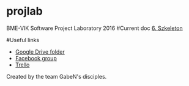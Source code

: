 # projlab
BME-VIK Software Project Laboratory 2016
#Current doc
<a href="https://drive.google.com/open?id=1zSV2dergsCpdLw6zq6E3MZgt1p0y5VvFZE3_4aYg8k0">6. Szkeleton</a>

#Useful links
<ul>
<li><a href="https://drive.google.com/drive/u/0/folders/0Bw-xAdb3W-NGbXJycGl0b3h2UXM">Google Drive folder</a></li>
<li><a href="https://www.facebook.com/groups/533227723524350/">Facebook group</a></li>
<li><a href="https://trello.com/b/4YOVSrMX/gaben-s-disciples">Trello</a></li>
</ul>
Created by the team GabeN's disciples.
